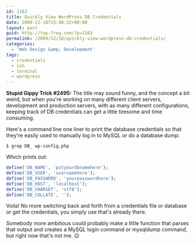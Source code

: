 ```yaml
---
id: 1163
title: Quickly View WordPress DB Credentials
date: 2009-12-18T15:40:22+00:00
layout: post
guid: http://top-frog.com/?p=1163
permalink: /2009/12/18/quickly-view-wordpress-db-credentials/
categories:
  - 'Web Design &amp; Development'
tags:
  - credentials
  - ssh
  - terminal
  - wordpress
---
```

**Stupid Gippy Trick #2495:** The title may sound funny, and the concept a bit weird, but when you're working on many different client servers, development and production servers, with as many different configurations, keeping track of DB credentials can get a little tiresome and time consuming.

Here's a command line one liner to print the database credentials so that they're easily used to manually log in to MySQL or do a database dump:

``` shell
$ grep DB_ wp-config.php
```

Which prints out:

``` php
define('DB_NAME', 'putyourdbnamehere');
define('DB_USER', 'usernamehere');
define('DB_PASSWORD', 'yourpasswordhere');
define('DB_HOST', 'localhost');
define('DB_CHARSET', 'utf8');
define('DB_COLLATE', '');
```

Voila! No more switching back and forth from a credentials file or database or get the credentials, you simply use that's already there.

Somebody more ambitious could probably make a little function that parses that output and creates a MySQL login command or mysqldump command, but right now that's not me. 😉